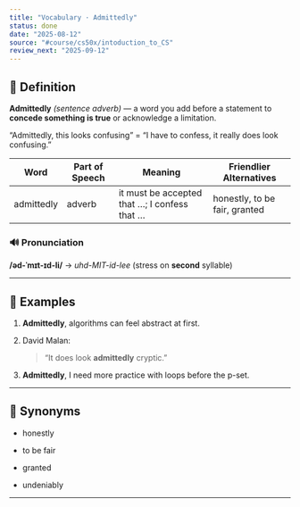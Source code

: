 ```yaml
---
title: "Vocabulary · Admittedly"
status: done
date: "2025-08-12"
source: "#course/cs50x/intoduction_to_CS"
review_next: "2025-09-12"
---
```

## **📖 Definition**

  

**Admittedly** _(sentence adverb)_ — a word you add before a statement to **concede something is true** or acknowledge a limitation.

“Admittedly, this looks confusing” = “I have to confess, it really does look confusing.”

| **Word**   | **Part of Speech** | **Meaning**                                  | **Friendlier Alternatives**   |
| ---------- | ------------------ | -------------------------------------------- | ----------------------------- |
| admittedly | adverb             | it must be accepted that …; I confess that … | honestly, to be fair, granted |

### **🔊 Pronunciation**

  

**/əd-ˈmɪt-ɪd-li/** → _uhd-MIT-id-lee_ (stress on **second** syllable)

---

## **📝 Examples**

1. **Admittedly**, algorithms can feel abstract at first.
    
2. David Malan:
    
    > “It does look **admittedly** cryptic.”
    
3. **Admittedly**, I need more practice with loops before the p-set.
    

---

## **🟰 Synonyms**

- honestly
    
- to be fair
    
- granted
    
- undeniably
    

---

